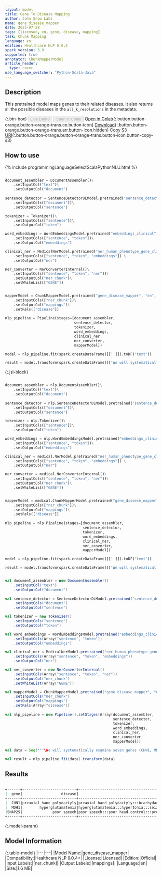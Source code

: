 ```yaml
---
layout: model
title: Gene To Disease Mapping
author: John Snow Labs
name: gene_disease_mapper
date: 2025-07-28
tags: [licensed, en, gene, disease, mapping]
task: Chunk Mapping
language: en
edition: Healthcare NLP 6.0.4
spark_version: 3.0
supported: true
annotator: ChunkMapperModel
article_header:
  type: cover
use_language_switcher: "Python-Scala-Java"
---
```


## Description

This pretrained model maps genes to their related diseases. It also returns all the possible diseases in the `all_k_resolutions` in the metadata.

{:.btn-box}
<button class="button button-orange" disabled>Live Demo</button>
<button class="button button-orange" disabled>Open in Colab</button>
[Open in Colab](https://colab.research.google.com/github/JohnSnowLabs/spark-nlp-workshop/blob/master/healthcare-nlp/06.0.Chunk_Mapping.ipynb){:.button.button-orange.button-orange-trans.co.button-icon}
[Download](https://s3.amazonaws.com/auxdata.johnsnowlabs.com/clinical/models/gene_disease_mapper_en_6.0.4_3.0_1753715908214.zip){:.button.button-orange.button-orange-trans.arr.button-icon.hidden}
[Copy S3 URI](s3://auxdata.johnsnowlabs.com/clinical/models/gene_disease_mapper_en_6.0.4_3.0_1753715908214.zip){:.button.button-orange.button-orange-trans.button-icon.button-copy-s3}

## How to use



<div class="tabs-box" markdown="1">
{% include programmingLanguageSelectScalaPythonNLU.html %}
  
```python

document_assembler = DocumentAssembler()\
    .setInputCol("text")\
    .setOutputCol("document")
     
sentence_detector = SentenceDetectorDLModel.pretrained("sentence_detector_dl_healthcare","en","clinical/models")\
    .setInputCols(["document"])\
    .setOutputCol("sentence")

tokenizer = Tokenizer()\
    .setInputCols(["sentence"])\
    .setOutputCol("token")

word_embeddings = WordEmbeddingsModel.pretrained("embeddings_clinical", "en", "clinical/models")\
    .setInputCols(["sentence", "token"])\
    .setOutputCol("embeddings")

clinical_ner = MedicalNerModel.pretrained("ner_human_phenotype_gene_clinical_langtest", "en", "clinical/models") \
    .setInputCols(["sentence", "token", "embeddings"]) \
    .setOutputCol("ner")

ner_converter = NerConverterInternal()\
    .setInputCols(["sentence", "token", "ner"])\
    .setOutputCol("ner_chunk")\
    .setWhiteList(["GENE"])


mapperModel = ChunkMapperModel.pretrained("gene_disease_mapper", "en", "clinical/models")\
    .setInputCols(["ner_chunk"])\
    .setOutputCol("mappings")\
    .setRels(["disease"])
    
nlp_pipeline = Pipeline(stages=[document_assembler, 
                                sentence_detector, 
                                tokenizer, 
                                word_embeddings, 
                                clinical_ner, 
                                ner_converter, 
                                mapperModel])

model = nlp_pipeline.fit(spark.createDataFrame([['']]).toDF("text"))

result = model.transform(spark.createDataFrame([["We will systematically examine seven genes (CHN1, MDH1, and SNAP25) that are altered in the three neurodegenerative diseases."]]).toDF("text"))

```

{:.jsl-block}
```python

document_assembler = nlp.DocumentAssembler()\
    .setInputCol("text")\
    .setOutputCol("document")
     
sentence_detector = nlp.SentenceDetectorDLModel.pretrained("sentence_detector_dl_healthcare","en","clinical/models")\
    .setInputCols(["document"])\
    .setOutputCol("sentence")

tokenizer = nlp.Tokenizer()\
    .setInputCols(["sentence"])\
    .setOutputCol("token")

word_embeddings = nlp.WordEmbeddingsModel.pretrained("embeddings_clinical", "en", "clinical/models")\
    .setInputCols(["sentence", "token"])\
    .setOutputCol("embeddings")

clinical_ner = medical.NerModel.pretrained("ner_human_phenotype_gene_clinical_langtest", "en", "clinical/models") \
    .setInputCols(["sentence", "token", "embeddings"]) \
    .setOutputCol("ner")

ner_converter = medical.NerConverterInternal()\
    .setInputCols(["sentence", "token", "ner"])\
    .setOutputCol("ner_chunk")\
    .setWhiteList(["GENE"])


mapperModel = medical.ChunkMapperModel.pretrained("gene_disease_mapper", "en", "clinical/models")\
    .setInputCols(["ner_chunk"])\
    .setOutputCol("mappings")\
    .setRels(["disease"])
    
nlp_pipeline = nlp.Pipeline(stages=[document_assembler, 
                                    sentence_detector, 
                                    tokenizer, 
                                    word_embeddings, 
                                    clinical_ner, 
                                    ner_converter, 
                                    mapperModel])

model = nlp_pipeline.fit(spark.createDataFrame([['']]).toDF("text"))

result = model.transform(spark.createDataFrame([["We will systematically examine seven genes (CHN1, MDH1, and SNAP25) that are altered in the three neurodegenerative diseases."]]).toDF("text"))

```
```scala

val document_assembler = new DocumentAssembler()
    .setInputCol("text")
    .setOutputCol("document")
     
val sentence_detector = SentenceDetectorDLModel.pretrained("sentence_detector_dl_healthcare","en","clinical/models")
    .setInputCols("document")
    .setOutputCol("sentence")

val tokenizer = new Tokenizer()
    .setInputCols("sentence")
    .setOutputCol("token")

val word_embeddings = WordEmbeddingsModel.pretrained("embeddings_clinical", "en", "clinical/models")
    .setInputCols(Array("sentence", "token"))
    .setOutputCol("embeddings")

val clinical_ner = MedicalNerModel.pretrained("ner_human_phenotype_gene_clinical_langtest", "en", "clinical/models")
    .setInputCols(Array("sentence", "token", "embeddings"))
    .setOutputCol("ner")

val ner_converter = new NerConverterInternal()
    .setInputCols(Array("sentence", "token", "ner"))
    .setOutputCol("ner_chunk")
    .setWhiteList(Array("GENE"))

val mapperModel = ChunkMapperModel.pretrained("gene_disease_mapper", "en", "clinical/models")
    .setInputCols("ner_chunk")
    .setOutputCol("mappings")
    .setRels(Array("disease"))
    
val nlp_pipeline = new Pipeline().setStages(Array(document_assembler, 
                                                  sentence_detector, 
                                                  tokenizer, 
                                                  word_embeddings, 
                                                  clinical_ner, 
                                                  ner_converter, 
                                                  mapperModel))

val data = Seq("""\We will systematically examine seven genes (CHN1, MDH1, and SNAP25) that are altered in the three neurodegenerative diseases."""\).toDF("text")

val result = nlp_pipeline.fit(data).transform(data)

```
</div>

## Results

```bash

+------+-------------------------+--------------------------------------------------------------------------------------------------------------------------------------------------------------------------------------------------------+
|  gene|                  disease|                                                                                                                                                                                       all_k_resolutions|
+------+-------------------------+--------------------------------------------------------------------------------------------------------------------------------------------------------------------------------------------------------+
|  CHN1|preaxial hand polydactyly|preaxial hand polydactyly:::brachydactyly:::marcus gunn jaw winking synkinesis:::triphalangeal thumb:::duane anomaly:::seizure:::global developmental delay:::irregular hyperpigmentation:::ectopic k...|
|  MDH1|        hyperglutamatemia|hyperglutamatemia:::hypertonia:::seizure:::global developmental delay:::infra-orbital crease:::hypsarrhythmia:::partial agenesis of the corpus callosum:::autosomal recessive inheritance:::axial hyp...|
|SNAP25|              poor speech|poor speech:::poor head control:::proximal muscle weakness:::motor delay:::gait disturbance:::bulbar palsy:::areflexia:::seizure:::hypotonia:::ataxia:::intellectual disability:::hyporeflexia:::dysa...|
+------+-------------------------+--------------------------------------------------------------------------------------------------------------------------------------------------------------------------------------------------------+

```

{:.model-param}
## Model Information

{:.table-model}
|---|---|
|Model Name:|gene_disease_mapper|
|Compatibility:|Healthcare NLP 6.0.4+|
|License:|Licensed|
|Edition:|Official|
|Input Labels:|[ner_chunk]|
|Output Labels:|[mappings]|
|Language:|en|
|Size:|1.6 MB|
